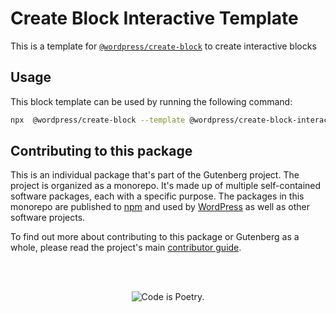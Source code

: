 # Create Block Interactive Template

This is a template for [`@wordpress/create-block`](https://github.com/WordPress/gutenberg/tree/HEAD/packages/create-block/README.md) to create interactive blocks

## Usage

This block template can be used by running the following command:

```bash
npx  @wordpress/create-block --template @wordpress/create-block-interactive-template
```

## Contributing to this package

This is an individual package that's part of the Gutenberg project. The project is organized as a monorepo. It's made up of multiple self-contained software packages, each with a specific purpose. The packages in this monorepo are published to [npm](https://www.npmjs.com/) and used by [WordPress](https://make.wordpress.org/core/) as well as other software projects.

To find out more about contributing to this package or Gutenberg as a whole, please read the project's main [contributor guide](https://github.com/WordPress/gutenberg/tree/HEAD/CONTRIBUTING.md).

<br /><br /><p align="center"><img src="https://s.w.org/style/images/codeispoetry.png?1" alt="Code is Poetry." /></p>

